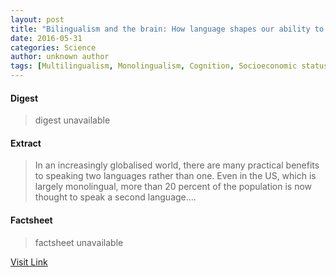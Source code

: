 ```yaml
---
layout: post
title: "Bilingualism and the brain: How language shapes our ability to process information"
date: 2016-05-31
categories: Science
author: unknown author
tags: [Multilingualism, Monolingualism, Cognition, Socioeconomic status, Language, Executive functions, Cognitive science, Neuropsychology, Neuropsychological assessment, Behavioural sciences, Phenomenology, Applied psychology, Neuroscience, Epistemology, Clinical psychology, Action (philosophy), Psychological concepts, Psychology]
---
```



#### Digest
>digest unavailable

#### Extract
>In an increasingly globalised world, there are many practical benefits to speaking two languages rather than one. Even in the US, which is largely monolingual, more than 20 percent of the population is now thought to speak a second language....

#### Factsheet
>factsheet unavailable

[Visit Link](http://www.sciencedaily.com/releases/2015/08/150824114907.htm)


